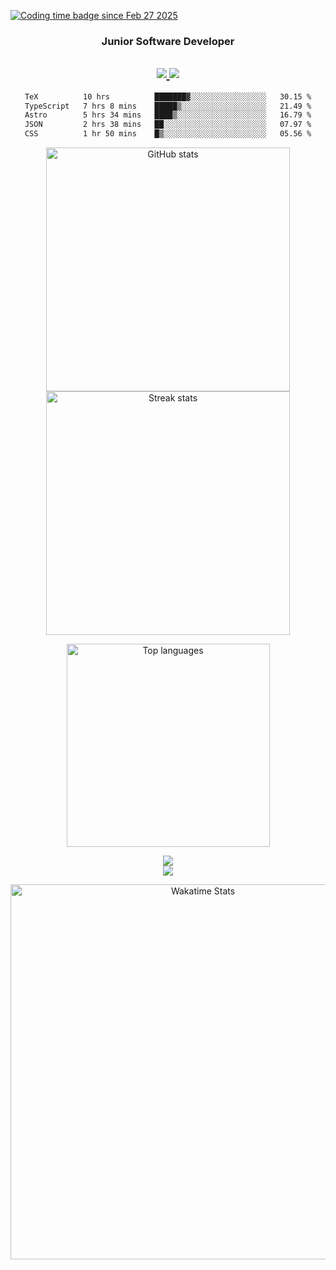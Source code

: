 <!-- Wakatime Badge -->
<p align="left">
  <a href="https://wakatime.com/@3311999a-8544-4d5e-a9fb-3290da8de41f">
    <img src="https://wakatime.com/badge/user/3311999a-8544-4d5e-a9fb-3290da8de41f.svg" alt="Coding time badge since Feb 27 2025" />
  </a>
</p>

<!-- Title -->
<h3 align="center">Junior Software Developer</h3>
<h2 align="center"> <a href="https://linkedin.com/in/khairilrahman" target="_blank"> <img src="https://img.shields.io/badge/LinkedIn-blue?style=for-the-badge&logo=linkedin&logoColor=white" /> </a> <a href="https://www.instagram.com/kiril.hrp/" target="_blank"> <img src="https://img.shields.io/badge/Instagram-deeppink?style=for-the-badge&logo=&logoColor=white" /> </a> </h2>






<!-- WakaTime Stats -->
<div align="center">
<!--START_SECTION:waka-->

```txt
TeX          10 hrs          ███████▓░░░░░░░░░░░░░░░░░   30.15 %
TypeScript   7 hrs 8 mins    █████▒░░░░░░░░░░░░░░░░░░░   21.49 %
Astro        5 hrs 34 mins   ████▒░░░░░░░░░░░░░░░░░░░░   16.79 %
JSON         2 hrs 38 mins   ██░░░░░░░░░░░░░░░░░░░░░░░   07.97 %
CSS          1 hr 50 mins    █▒░░░░░░░░░░░░░░░░░░░░░░░   05.56 %
```

<!--END_SECTION:waka--> 
</div>


<!-- GitHub Stats -->
<p align="center">
  <img width="390" src="https://github-readme-stats.vercel.app/api?username=kyyril&show_icons=true&hide_border=true&theme=tokyonight&border_radius=10" alt="GitHub stats"/>
  <img width="390" src="https://github-readme-streak-stats.herokuapp.com/?user=kyyril&show_icons=true&hide_border=true&theme=tokyonight&border_radius=10" alt="Streak stats"/>
</p>

<!-- Most Used Languages -->
<p align="center">
  <img width="325" src="https://github-readme-stats.vercel.app/api/top-langs/?username=kyyril&layout=compact&theme=tokyonight&hide_border=true" alt="Top languages" />
</p>

<!-- Languages & Tools -->
<p align="center">
  <img src="https://skillicons.dev/icons?i=typescript,javascript,go,react,nextjs,express,tailwind,nodejs,graphql,vite" /><br/>
  <img src="https://skillicons.dev/icons?i=prisma,postgresql,mysql,firebase,supabase,docker,postman,vscode,figma,vercel" />
</p>


<p align="center">
  <img src="https://wakatime.com/share/@kyyril/9eb071bf-655b-4fb3-a970-6fc2f7c3b2ec.svg" alt="Wakatime Stats" width="600" />
</p>

<br/>
<br/>
